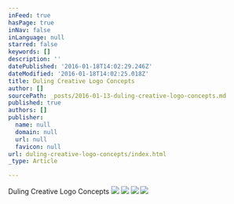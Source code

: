 ```yaml
---
inFeed: true
hasPage: true
inNav: false
inLanguage: null
starred: false
keywords: []
description: ''
datePublished: '2016-01-18T14:02:29.246Z'
dateModified: '2016-01-18T14:02:25.018Z'
title: Duling Creative Logo Concepts
author: []
sourcePath: _posts/2016-01-13-duling-creative-logo-concepts.md
published: true
authors: []
publisher:
  name: null
  domain: null
  url: null
  favicon: null
url: duling-creative-logo-concepts/index.html
_type: Article

---
```

Duling Creative Logo Concepts
![](https://the-grid-user-content.s3-us-west-2.amazonaws.com/bec7e219-e391-46c7-b456-ba3d95370df0.jpg)
![](https://the-grid-user-content.s3-us-west-2.amazonaws.com/bb289e0f-fe0b-4de7-a244-db2cfd9f40cc.jpg)
![](https://the-grid-user-content.s3-us-west-2.amazonaws.com/44bf5563-c792-4971-a39d-3ee84c2c596b.jpg)
![](https://the-grid-user-content.s3-us-west-2.amazonaws.com/50cb92c7-373e-46c6-8e88-ec60627634bd.jpg)